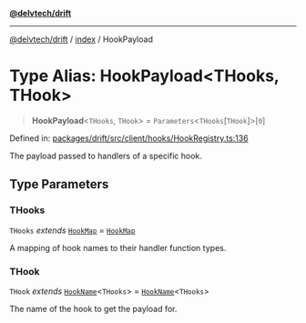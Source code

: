 [**@delvtech/drift**](../../README.md)

***

[@delvtech/drift](../../README.md) / [index](../README.md) / HookPayload

# Type Alias: HookPayload\<THooks, THook\>

> **HookPayload**\<`THooks`, `THook`\> = `Parameters`\<`THooks`\[`THook`\]\>\[`0`\]

Defined in: [packages/drift/src/client/hooks/HookRegistry.ts:136](https://github.com/delvtech/drift/blob/95370f81f9813e8d583ed884b0b07657be0d8f2c/packages/drift/src/client/hooks/HookRegistry.ts#L136)

The payload passed to handlers of a specific hook.

## Type Parameters

### THooks

`THooks` *extends* [`HookMap`](HookMap.md) = [`HookMap`](HookMap.md)

A mapping of hook names to their handler function types.

### THook

`THook` *extends* [`HookName`](HookName.md)\<`THooks`\> = [`HookName`](HookName.md)\<`THooks`\>

The name of the hook to get the payload for.

